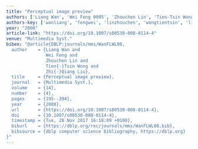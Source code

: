 ```yaml
---
title: "Perceptual image preview"
authors: ['Liang Wan', 'Wei Feng 0005', 'Zhouchen Lin', 'Tien-Tsin Wong', 'Zhi-Qiang Liu']
authors-key: ['wanliang', 'fengwei', 'linzhouchen', 'wongtientsin', 'liuzhiqiang']
year: "2008"
article-link: "https://doi.org/10.1007/s00530-008-0114-4"
venue: "Multimedia Syst."
bibex: "@article{DBLP:journals/mms/WanFLWL08,
  author    = {Liang Wan and
               Wei Feng and
               Zhouchen Lin and
               Tien{-}Tsin Wong and
               Zhi{-}Qiang Liu},
  title     = {Perceptual image preview},
  journal   = {Multimedia Syst.},
  volume    = {14},
  number    = {4},
  pages     = {195--204},
  year      = {2008},
  url       = {https://doi.org/10.1007/s00530-008-0114-4},
  doi       = {10.1007/s00530-008-0114-4},
  timestamp = {Tue, 28 Nov 2017 16:18:09 +0100},
  biburl    = {https://dblp.org/rec/journals/mms/WanFLWL08.bib},
  bibsource = {dblp computer science bibliography, https://dblp.org}
}"
---
```

